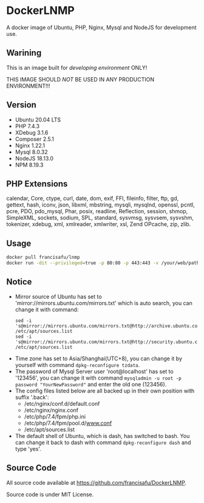 # DockerLNMP

A docker image of Ubuntu, PHP, Nginx, Mysql and NodeJS for development use.

## Warining

This is an image built for *developing environment* ONLY!

THIS IMAGE SHOULD *NOT* BE USED IN ANY PRODUCTION ENVIRONMENT!!!

## Version

* Ubuntu 20.04 LTS
* PHP 7.4.3
* XDebug 3.1.6
* Composer 2.5.1
* Nginx 1.22.1
* Mysql 8.0.32
* NodeJS 18.13.0
* NPM 8.19.3

## PHP Extensions

calendar, Core, ctype, curl, date, dom, exif, FFI, fileinfo, filter, ftp, gd, gettext, hash, iconv, json, libxml, mbstring, mysqli, mysqlnd, openssl, pcntl, pcre, PDO, pdo_mysql, Phar, posix, readline, Reflection, session, shmop, SimpleXML, sockets, sodium, SPL, standard, sysvmsg, sysvsem, sysvshm, tokenizer, xdebug, xml, xmlreader, xmlwriter, xsl, Zend OPcache, zip, zlib.

## Usage

```bash
docker pull francisafu/lnmp
docker run -dit --privileged=true -p 80:80 -p 443:443 -v /your/web/path:/var/www/  --name=lnmp francisafu/lnmp
```
## Notice

* Mirror source of Ubuntu has set to 'mirror://mirrors.ubuntu.com/mirrors.txt' which is auto search, you can change it with command:
  ```
  sed -i 's@mirror://mirrors.ubuntu.com/mirrors.txt@http://archive.ubuntu.com/ubuntu/@' /etc/apt/sources.list
  sed -i 's@mirror://mirrors.ubuntu.com/mirrors.txt@http://security.ubuntu.com/ubuntu/@' /etc/apt/sources.list
  ```
* Time zone has set to Asia/Shanghai(UTC+8), you can change it by yourself with command `dpkg-reconfigure tzdata`.  
* The password of Mysql Server user 'root@localhost' has set to '123456', you can change it with command `mysqladmin -u root -p password "YourNewPassword"` and enter the old one (123456).
* The config files listed below are all backed up in their own position with suffix '.back':
  * /etc/nginx/conf.d/default.conf
  * /etc/nginx/nginx.conf
  * /etc/php/7.4/fpm/php.ini
  * /etc/php/7.4/fpm/pool.d/www.conf
  * /etc/apt/sources.list
* The default shell of Ubuntu, which is dash, has switched to bash. You can change it back to dash with command `dpkg-reconfigure dash` and type 'yes'.

## Source Code

All source code available at https://github.com/francisafu/DockerLNMP.

Source code is under MIT License.